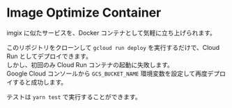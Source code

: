# Image Optimize Container

imgix に似たサービスを、Docker コンテナとして気軽に立ち上げられます。

このリポジトリをクローンして `gcloud run deploy` を実行するだけで、Cloud Run としてデプロイできます。  
しかし、初回のみ Cloud Run コンテナの起動に失敗します。  
Google Cloud コンソールから `GCS_BUCKET_NAME` 環境変数を設定して再度デプロイすると成功します。

テストは `yarn test` で実行することができます。
